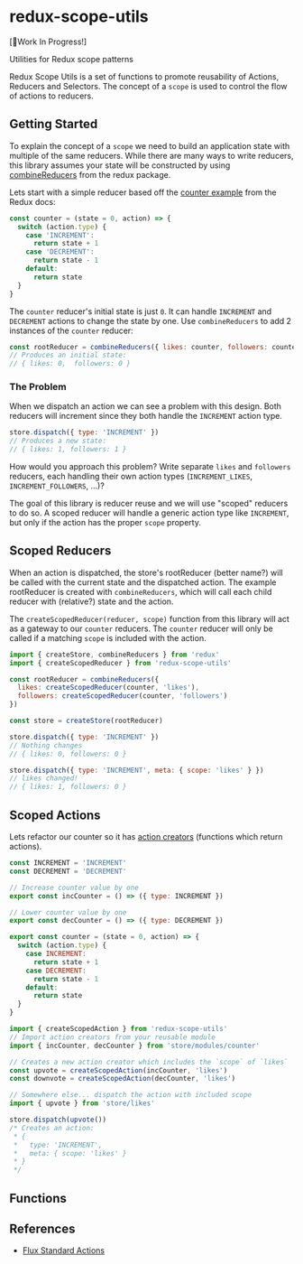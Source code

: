 # redux-scope-utils

[👷‍Work In Progress!]

Utilities for Redux scope patterns

Redux Scope Utils is a set of functions to promote reusability of Actions, Reducers and Selectors. The concept of a `scope` is used to control the flow of actions to reducers.

## Getting Started

To explain the concept of a `scope` we need to build an application state with multiple of the same reducers. While there are many ways to write reducers, this library assumes your state will
be constructed by using [combineReducers](https://redux.js.org/api/combinereducers) from the redux package.

Lets start with a simple reducer based off the [counter example](https://redux.js.org/introduction/getting-started#basic-example) from the Redux docs:

```js
const counter = (state = 0, action) => {
  switch (action.type) {
    case 'INCREMENT':
      return state + 1
    case 'DECREMENT':
      return state - 1
    default:
      return state
  }
}
```

The `counter` reducer's initial state is just `0`. It can handle `INCREMENT` and `DECREMENT` actions to change the state by one. Use `combineReducers` to add 2 instances of the `counter` reducer:

```js
const rootReducer = combineReducers({ likes: counter, followers: counter })
// Produces an initial state:
// { likes: 0,  followers: 0 }
```

### The Problem

When we dispatch an action we can see a problem with this design. Both reducers will increment since they both handle the `INCREMENT` action type.

```js
store.dispatch({ type: 'INCREMENT' })
// Produces a new state:
// { likes: 1, followers: 1 }
```

How would you approach this problem? Write separate `likes` and `followers` reducers, each handling their own action types (`INCREMENT_LIKES`, `INCREMENT_FOLLOWERS`, ...)?

The goal of this library is reducer reuse and we will use "scoped" reducers to do so. A scoped reducer will handle a generic action type like `INCREMENT`, but only if the action has the proper `scope` property.

## Scoped Reducers

When an action is dispatched, the store's rootReducer (better name?) will be called with the current state and the dispatched action. The example rootReducer is created with `combineReducers`, which will call each child reducer with (relative?) state and the action.

The `createScopedReducer(reducer, scope)` function from this library will act as a gateway to our `counter` reducers. The `counter` reducer will only be called if a matching `scope` is included with the action.

```js
import { createStore, combineReducers } from 'redux'
import { createScopedReducer } from 'redux-scope-utils'

const rootReducer = combineReducers({
  likes: createScopedReducer(counter, 'likes'),
  followers: createScopedReducer(counter, 'followers')
})

const store = createStore(rootReducer)

store.dispatch({ type: 'INCREMENT' })
// Nothing changes
// { likes: 0, followers: 0 }

store.dispatch({ type: 'INCREMENT', meta: { scope: 'likes' } })
// likes changed!
// { likes: 1, followers: 0 }
```

## Scoped Actions

Lets refactor our counter so it has [action creators](https://redux.js.org/basics/actions#action-creators) (functions which return actions).

```js
const INCREMENT = 'INCREMENT'
const DECREMENT = 'DECREMENT'

// Increase counter value by one
export const incCounter = () => ({ type: INCREMENT })

// Lower counter value by one
export const decCounter = () => ({ type: DECREMENT })

export const counter = (state = 0, action) => {
  switch (action.type) {
    case INCREMENT:
      return state + 1
    case DECREMENT:
      return state - 1
    default:
      return state
  }
}
```

```js
import { createScopedAction } from 'redux-scope-utils'
// Import action creators from your reusable module
import { incCounter, decCounter } from 'store/modules/counter'

// Creates a new action creator which includes the `scope` of `likes`
const upvote = createScopedAction(incCounter, 'likes')
const downvote = createScopedAction(decCounter, 'likes')

// Somewhere else... dispatch the action with included scope
import { upvote } from 'store/likes'

store.dispatch(upvote())
/* Creates an action:
 * {
 *   type: 'INCREMENT',
 *   meta: { scope: 'likes' }
 * }
 */
```

## Functions

## References

- [Flux Standard Actions](https://github.com/redux-utilities/flux-standard-action)
